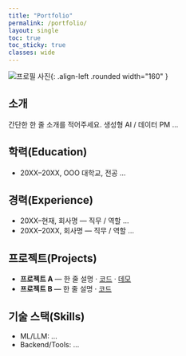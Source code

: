 ```yaml
---
title: "Portfolio"
permalink: /portfolio/
layout: single
toc: true
toc_sticky: true
classes: wide
---
```


![프로필 사진](/assets/images/dahee.jpg){: .align-left .rounded width="160" }

## 소개
간단한 한 줄 소개를 적어주세요. 생성형 AI / 데이터 PM …

## 학력(Education)
- 20XX–20XX, OOO 대학교, 전공 …

## 경력(Experience)
- 20XX–현재, 회사명 — 직무 / 역할 …  
- 20XX–20XX, 회사명 — 직무 / 역할 …

## 프로젝트(Projects)
- **프로젝트 A** — 한 줄 설명 · [코드](#) · [데모](#)
- **프로젝트 B** — 한 줄 설명 · [코드](#)

## 기술 스택(Skills)
- ML/LLM: …
- Backend/Tools: …
